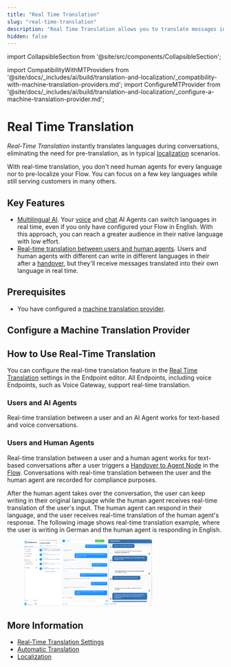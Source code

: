 ```yaml
---
title: "Real Time Translation"
slug: "real-time-translation"
description: "Real Time Translation allows you to translate messages in real-time during conversations."
hidden: false
---
```

import CollapsibleSection from '@site/src/components/CollapsibleSection';


import CompatibilityWithMTProviders from '@site/docs/_includes/ai/build/translation-and-localization/_compatibility-with-machine-translation-providers.md';
import ConfigureMTProvider from '@site/docs/_includes/ai/build/translation-and-localization/_configure-a-machine-translation-provider.md';

# Real Time Translation

_Real-Time Translation_ instantly translates languages during conversations, eliminating the need for pre-translation, as in typical [localization](localization.md) scenarios.

With real-time translation, you don't need human agents for every language nor to pre-localize your Flow. You can focus on a few key languages while still serving customers in many others.

## Key Features

- [Multilingual AI](#users-and-ai-agents). Your [voice](../../overview/getting-started-with-voice-agent.md) and [chat](../../overview/getting-started-with-digital-agent.md) AI Agents can switch languages in real time, even if you only have configured your Flow in English. With this approach, you can reach a greater audience in their native language with low effort.
- [Real-time translation between users and human agents](#users-and-human-agents). Users and human agents with different can write in different languages in their after a [handover](../../escalate/handovers.md), but they'll receive messages translated into their own language in real time.

## Prerequisites

- You have configured a [machine translation provider](#configure-a-machine-translation-provider).

<CompatibilityWithMTProviders />

## Configure a Machine Translation Provider

<ConfigureMTProvider />

## How to Use Real-Time Translation

You can configure the real-time translation feature in the [Real Time Translation](../../deploy/endpoints/real-time-translation-settings.md) settings in the Endpoint editor. All Endpoints, including voice Endpoints, such as Voice Gateway, support real-time translation.

### Users and AI Agents

Real-time translation between a user and an AI Agent works for text-based and voice conversations.

### Users and Human Agents

Real-time translation between a user and a human agent works for text-based conversations after a user triggers a [Handover to Agent Node](../node-reference/service/handover-to-agent.md) in the [Flow](../flows/overview.md). Conversations with real-time translation between the user and the human agent are recorded for compliance purposes.

After the human agent takes over the conversation, the user can keep writing in their original language while the human agent receives real-time translation of the user's input. The human agent can respond in their language, and the user receives real-time translation of the human agent's response. The following image shows real-time translation example, where the user is writing in German and the human agent is responding in English.

<figure>
  <img class="image-center" src="../../../../static/img/_assets/ai/build/translation-and-localization/real-time-translation.png" width="70%" />
</figure>

## More Information

- [Real-Time Translation Settings](../../deploy/endpoints/real-time-translation-settings.md)
- [Automatic Translation](auto-translation.md)
- [Localization](localization.md)